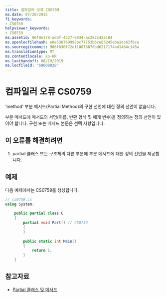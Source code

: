 ```yaml
---
title: 컴파일러 오류 CS0759
ms.date: 07/20/2015
f1_keywords:
- CS0759
helpviewer_keywords:
- CS0759
ms.assetid: 96f0e178-adbf-4327-8934-ac282c428184
ms.openlocfilehash: e0e536769998bc77753b6ce83245eba1dc62f6ce
ms.sourcegitcommit: 986f836f72ef10876878bd6217174e41464c145a
ms.translationtype: MT
ms.contentlocale: ko-KR
ms.lasthandoff: 08/19/2019
ms.locfileid: "69609828"
---
```

# <a name="compiler-error-cs0759"></a>컴파일러 오류 CS0759
'method' 부분 메서드(Partial Method)의 구현 선언에 대한 정의 선언이 없습니다.  
  
 부분 메서드에 메서드의 서명(이름, 반환 형식 및 매개 변수)을 정의하는 정의 선언이 있어야 합니다. 구현 또는 메서드 본문은 선택 사항입니다.  
  
## <a name="to-correct-this-error"></a>이 오류를 해결하려면  
  
1. partial 클래스 또는 구조체의 다른 부분에 부분 메서드에 대한 정의 선언을 제공합니다.  
  
## <a name="example"></a>예제  
 다음 예제에서는 CS0759를 생성합니다.  
  
```csharp  
// cs0759.cs  
using System;  
  
    public partial class C  
    {  
        partial void Part() // CS0759  
        {  
        }  
  
        public static int Main()  
        {  
            return 1;  
        }  
    }  
```  
  
## <a name="see-also"></a>참고자료

- [Partial 클래스 및 메서드](../programming-guide/classes-and-structs/partial-classes-and-methods.md)
